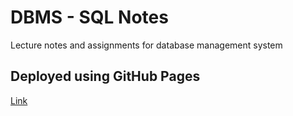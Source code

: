 
# DBMS - SQL Notes

Lecture notes and assignments for database management system

## Deployed using GitHub Pages

[Link](https://vinaykakkad.github.io/DBMS-Notes/)

  
